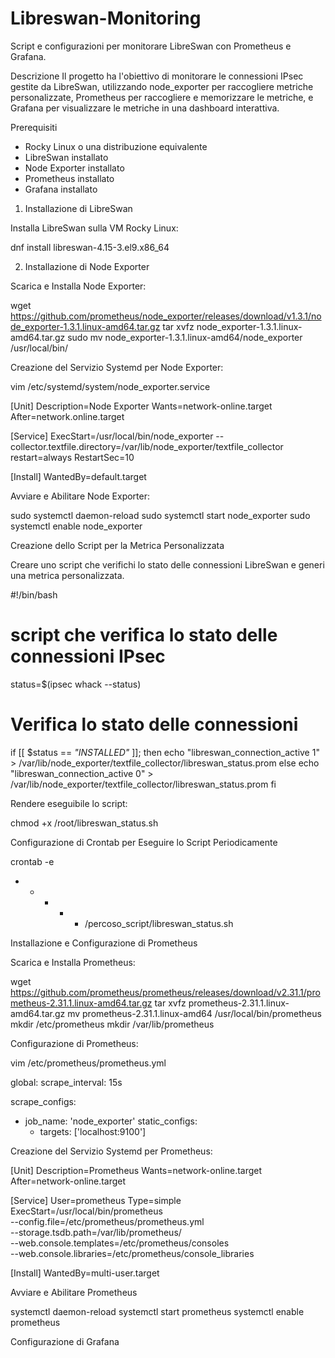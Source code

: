# Libreswan-Monitoring
Script e configurazioni per monitorare LibreSwan con Prometheus e Grafana.

Descrizione
Il progetto ha l'obiettivo di monitorare le connessioni IPsec gestite da LibreSwan, utilizzando node_exporter per raccogliere metriche personalizzate, Prometheus per raccogliere e memorizzare le metriche, e Grafana per visualizzare le metriche in una dashboard interattiva.

Prerequisiti

- Rocky Linux o una distribuzione equivalente
- LibreSwan installato
- Node Exporter installato
- Prometheus installato
- Grafana installato

1. Installazione di LibreSwan

Installa LibreSwan sulla VM Rocky Linux: 

dnf install libreswan-4.15-3.el9.x86_64

2. Installazione di Node Exporter
   
Scarica e Installa Node Exporter:

wget https://github.com/prometheus/node_exporter/releases/download/v1.3.1/node_exporter-1.3.1.linux-amd64.tar.gz
tar xvfz node_exporter-1.3.1.linux-amd64.tar.gz
sudo mv node_exporter-1.3.1.linux-amd64/node_exporter /usr/local/bin/

Creazione del Servizio Systemd per Node Exporter:

vim /etc/systemd/system/node_exporter.service

[Unit]
Description=Node Exporter
Wants=network-online.target
After=network.online.target

[Service]
ExecStart=/usr/local/bin/node_exporter --collector.textfile.directory=/var/lib/node_exporter/textfile_collector
restart=always
RestartSec=10

[Install]
WantedBy=default.target

Avviare e Abilitare Node Exporter:

sudo systemctl daemon-reload
sudo systemctl start node_exporter
sudo systemctl enable node_exporter

Creazione dello Script per la Metrica Personalizzata

Creare uno script che verifichi lo stato delle connessioni LibreSwan e generi una metrica personalizzata.

#!/bin/bash

# script che verifica lo stato delle connessioni IPsec
status=$(ipsec whack --status)

# Verifica lo stato delle connessioni
if [[ $status == *"INSTALLED"* ]]; then
  echo "libreswan_connection_active 1" > /var/lib/node_exporter/textfile_collector/libreswan_status.prom
else
  echo "libreswan_connection_active 0" > /var/lib/node_exporter/textfile_collector/libreswan_status.prom
fi

Rendere eseguibile lo script:

chmod +x /root/libreswan_status.sh

Configurazione di Crontab per Eseguire lo Script Periodicamente

crontab -e

* * * * * /percoso_script/libreswan_status.sh

Installazione e Configurazione di Prometheus

Scarica e Installa Prometheus:

wget https://github.com/prometheus/prometheus/releases/download/v2.31.1/prometheus-2.31.1.linux-amd64.tar.gz
tar xvfz prometheus-2.31.1.linux-amd64.tar.gz
mv prometheus-2.31.1.linux-amd64 /usr/local/bin/prometheus
mkdir /etc/prometheus
mkdir /var/lib/prometheus

Configurazione di Prometheus:

vim /etc/prometheus/prometheus.yml

global:
  scrape_interval: 15s

scrape_configs:
  - job_name: 'node_exporter'
    static_configs:
      - targets: ['localhost:9100']
   
Creazione del Servizio Systemd per Prometheus:


[Unit]
Description=Prometheus
Wants=network-online.target
After=network-online.target

[Service]
User=prometheus
Type=simple
ExecStart=/usr/local/bin/prometheus \
--config.file=/etc/prometheus/prometheus.yml \
--storage.tsdb.path=/var/lib/prometheus/ \
--web.console.templates=/etc/prometheus/consoles \
--web.console.libraries=/etc/prometheus/console_libraries

[Install]
WantedBy=multi-user.target

Avviare e Abilitare Prometheus

systemctl daemon-reload
systemctl start prometheus
systemctl enable prometheus

Configurazione di Grafana









       




